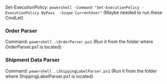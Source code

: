 Set-ExecutionPolicy: `powershell -Command "Set-ExecutionPolicy -ExecutionPolicy ByPass  -Scope CurrentUser"` (Maybe needed to run these CmdLet)

### Order Parser
Command:             `powershell .\OrderParser.ps1` (Run it from the folder where OrderParser.ps1 is located)

### Shipment Data Parser
Command:             `powershell .\ShippingLabelParser.ps1` (Run it from the folder where ShippingLabelParser.ps1 is located)
